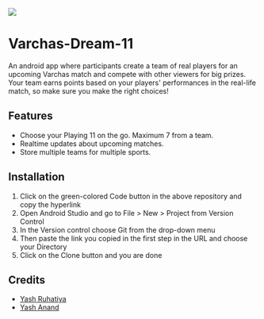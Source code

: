 <a href="https://devlup-labs.github.io"><img src="https://img.shields.io/badge/Developed%20under-Winter%20of%20Code%2C%20DevlUp%20Labs-blue"/></a>

# Varchas-Dream-11
An android app where participants create a team of real players for an upcoming Varchas match and compete with other viewers for big prizes. Your team earns points based on your players' performances in the real-life match, so make sure you make the right choices!

## Features
* Choose your Playing 11 on the go. Maximum 7 from a team. 
* Realtime updates about upcoming matches.
* Store multiple teams for multiple sports.


## Installation
1. Click on the green-colored Code button in the above repository and copy the hyperlink
2. Open Android Studio and go to File > New > Project from Version Control
3. In the Version control choose Git from the drop-down menu
4. Then paste the link you copied in the first step in the URL and choose your Directory
5. Click on the Clone button and you are done

## Credits
* [Yash Ruhatiya](https://github.com/Ruhatiya)
* [Yash Anand](https://github.com/yashanand1000)
